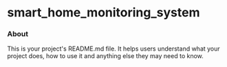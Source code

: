 smart_home_monitoring_system
============================

### About

This is your project's README.md file. It helps users understand what your
project does, how to use it and anything else they may need to know.